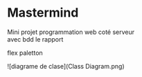 # Mastermind
Mini projet programmation web coté serveur<br/>
avec bdd le rapport

flex
paletton

![diagrame de clase](Class Diagram.png)
